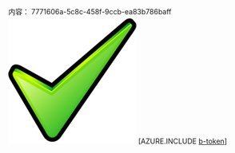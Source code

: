 内容： 7771606a-5c8c-458f-9ccb-ea83b786baff![图像](0107580d-42df-4690-85e1-40fa3e73123d.png)
[AZURE.INCLUDE [b-token](43e7cf73-fb52-49ed-83f7-043fa922fbff.md)]
